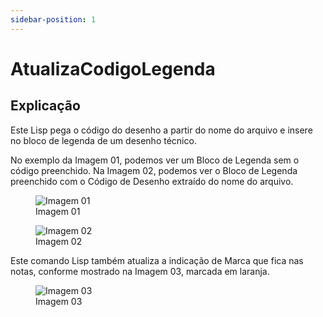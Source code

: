 ```yaml
---
sidebar-position: 1
---
```


# AtualizaCodigoLegenda

## Explicação
Este Lisp pega o código do desenho a partir do nome do arquivo e insere no bloco de legenda de um desenho técnico.

No exemplo da Imagem 01, podemos ver um Bloco de Legenda sem o código preenchido. Na Imagem 02, podemos ver o Bloco de Legenda preenchido com o Código de Desenho extraído do nome do arquivo.

<figure>
    <img src="/img/autocad/lisp/atualiza-codigo-legenda/img01.png" alt="Imagem 01" />
    <figcaption>Imagem 01</figcaption>
</figure>

<figure>
    <img src="/img/autocad/lisp/atualiza-codigo-legenda/img02.png" alt="Imagem 02" />
    <figcaption>Imagem 02</figcaption>
</figure>

Este comando Lisp também atualiza a indicação de Marca que fica nas notas, conforme mostrado na Imagem 03, marcada em laranja.

<figure>
    <img src="/img/autocad/lisp/atualiza-codigo-legenda/img03.png" alt="Imagem 03" />
    <figcaption>Imagem 03</figcaption>
</figure>